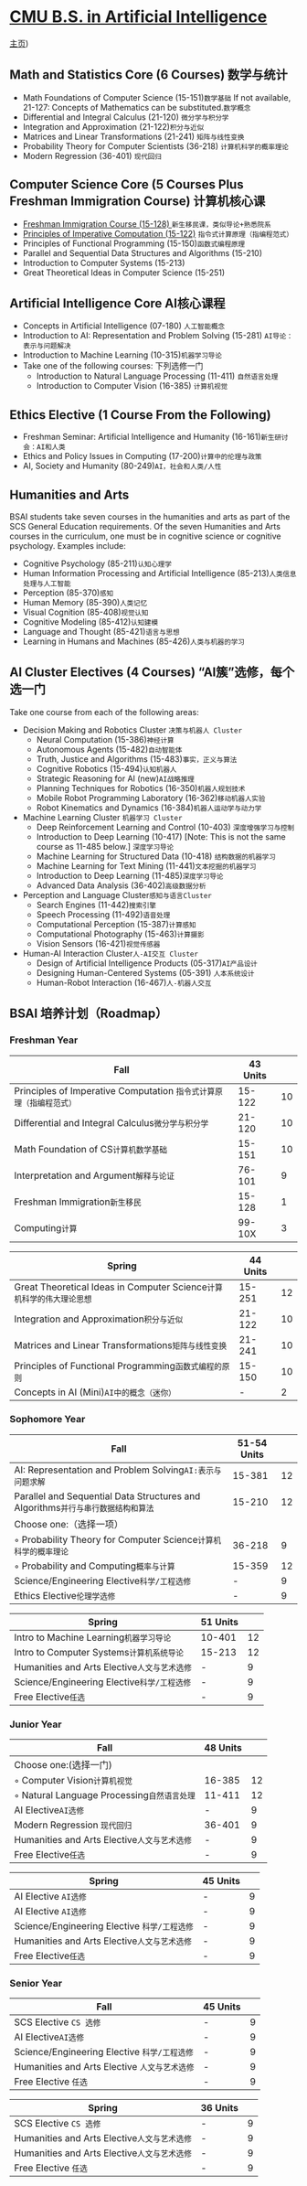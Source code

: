 # [CMU B.S. in Artificial Intelligence](https://www.cs.cmu.edu/bs-in-artificial-intelligence/curriculum)

[主页](https://www.cs.cmu.edu/bs-in-artificial-intelligence))

## Math and Statistics Core (6 Courses) 数学与统计

- Math Foundations of Computer Science (15-151)``数学基础``
  If not available, 21-127: Concepts of Mathematics can be substituted.``数学概念``
- Differential and Integral Calculus (21-120) ``微分学与积分学``
- Integration and Approximation (21-122)``积分与近似``
- Matrices and Linear Transformations (21-241) ``矩阵与线性变换``
- Probability Theory for Computer Scientists (36-218) ``计算机科学的概率理论``
- Modern Regression (36-401)  ``现代回归``

## Computer Science Core (5 Courses Plus Freshman Immigration Course) 计算机核心课

- [Freshman Immigration Course (15-128) ](http://www.andrew.cmu.edu/course/15-128/archive/index.html.2007)``新生移民课，类似导论+熟悉院系``
- [Principles of Imperative Computation (15-122)](http://www.cs.cmu.edu/~15122/syllabus.shtml) ``指令式计算原理（指编程范式）``
- Principles of Functional Programming (15-150)``函数式编程原理``
- Parallel and Sequential Data Structures and Algorithms (15-210)
- Introduction to Computer Systems (15-213)
- Great Theoretical Ideas in Computer Science (15-251)

## Artificial Intelligence Core AI核心课程

- Concepts in Artificial Intelligence (07-180) ``人工智能概念``
- Introduction to AI: Representation and Problem Solving (15-281) ``AI导论：表示与问题解决``
- Introduction to Machine Learning (10-315)``机器学习导论``
- Take one of the following courses: 下列选修一门
  - Introduction to Natural Language Processing (11-411) ``自然语言处理``
  - Introduction to Computer Vision (16-385) ``计算机视觉``

## Ethics Elective (1 Course From the Following)

- Freshman Seminar: Artificial Intelligence and Humanity (16-161)``新生研讨会：AI和人类``
- Ethics and Policy Issues in Computing (17-200)``计算中的伦理与政策``
- AI, Society and Humanity (80-249)``AI，社会和人类/人性``

## Humanities and Arts

BSAI  students take seven courses in the humanities and arts as part of the  SCS General Education requirements. Of the seven Humanities and Arts  courses in the curriculum, one must be in cognitive science or cognitive  psychology. Examples include:

- Cognitive Psychology (85-211)``认知心理学``
- Human Information Processing and Artificial Intelligence (85-213)``人类信息处理与人工智能``
- Perception (85-370)``感知``
- Human Memory (85-390)``人类记忆``
- Visual Cognition (85-408)``视觉认知``
- Cognitive Modeling (85-412)``认知建模``
- Language and Thought (85-421)``语言与思想``
- Learning in Humans and Machines (85-426)``人类与机器的学习``

## AI Cluster Electives (4 Courses) “AI簇”选修，每个选一门

Take one course from each of the following areas:

- Decision Making and Robotics Cluster ``决策与机器人 Cluster``
  - Neural Computation (15-386)``神经计算``
  - Autonomous Agents (15-482)``自动智能体``
  - Truth, Justice and Algorithms (15-483)``事实，正义与算法``
  - Cognitive Robotics (15-494)``认知机器人``
  - Strategic Reasoning for AI (new)``AI战略推理``
  - Planning Techniques for Robotics (16-350)``机器人规划技术``
  - Mobile Robot Programming Laboratory (16-362)``移动机器人实验``
  - Robot Kinematics and Dynamics (16-384)``机器人运动学与动力学``
- Machine Learning Cluster ``机器学习 Cluster``
  - Deep Reinforcement Learning and Control (10-403) ``深度增强学习与控制``
  - Introduction to Deep Learning (10-417) [Note: This is not the same course as 11-485 below.] ``深度学习导论``
  - Machine Learning for Structured Data (10-418) ``结构数据的机器学习``
  - Machine Learning for Text Mining (11-441)``文本挖掘的机器学习``
  - Introduction to Deep Learning (11-485)``深度学习导论``
  - Advanced Data Analysis (36-402)``高级数据分析``
- Perception and Language Cluster``感知与语言Cluster``
  - Search Engines (11-442)``搜索引擎``
  - Speech Processing (11-492)``语音处理``
  - Computational Perception (15-387)``计算感知``
  - Computational Photography (15-463)``计算摄影``
  - Vision Sensors (16-421)``视觉传感器``
- Human-AI Interaction Cluster``人-AI交互 Cluster ``
  - Design of Artificial Intelligence Products (05-317)``AI产品设计``
  - Designing Human-Centered Systems (05-391) ``人本系统设计``
  - Human-Robot Interaction (16-467)``人-机器人交互``

## BSAI 培养计划（Roadmap）

### Freshman Year

| Fall                                                         | 43 Units |      |
| ------------------------------------------------------------ | -------- | ---- |
| Principles of Imperative Computation ``指令式计算原理（指编程范式）`` | 15-122   | 10   |
| Differential and Integral Calculus``微分学与积分学``         | 21-120   | 10   |
| Math Foundation of CS``计算机数学基础``                      | 15-151   | 10   |
| Interpretation and Argument``解释与论证``                    | 76-101   | 9    |
| Freshman Immigration``新生移民``                             | 15-128   | 1    |
| Computing``计算``                                            | 99-10X   | 3    |

| Spring                                                       | 44 Units |      |
| ------------------------------------------------------------ | -------- | ---- |
| Great Theoretical Ideas in Computer Science``计算机科学的伟大理论思想`` | 15-251   | 12   |
| Integration and Approximation``积分与近似``                  | 21-122   | 10   |
| Matrices and Linear Transformations``矩阵与线性变换``        | 21-241   | 10   |
| Principles of Functional Programming``函数式编程的原则``     | 15-150   | 10   |
| Concepts in AI (Mini)``AI中的概念（迷你）``                  | -        | 2    |

### Sophomore Year

| Fall                                                         | 51-54 Units |      |
| ------------------------------------------------------------ | ----------- | ---- |
| AI: Representation and Problem Solving``AI:表示与问题求解``  | 15-381      | 12   |
| Parallel and Sequential Data Structures and Algorithms``并行与串行数据结构和算法`` | 15-210      | 12   |
| Choose one:（选择一项）                                      |             |      |
| ◦ Probability Theory for Computer Science``计算机科学的概率理论`` | 36-218      | 9    |
| ◦ Probability and Computing``概率与计算``                    | 15-359      | 12   |
| Science/Engineering Elective``科学/工程选修``                | -           | 9    |
| Ethics Elective``伦理学选修``                                | -           | 9    |

| Spring                                         | 51 Units |      |
| ---------------------------------------------- | -------- | ---- |
| Intro to Machine Learning``机器学习导论``      | 10-401   | 12   |
| Intro to Computer Systems``计算机系统导论``    | 15-213   | 12   |
| Humanities and Arts Elective``人文与艺术选修`` | -        | 9    |
| Science/Engineering Elective``科学/工程选修``  | -        | 9    |
| Free Elective``任选``                          | -        | 9    |

### Junior Year

| Fall                                           | 48 Units |      |
| ---------------------------------------------- | -------- | ---- |
| Choose one:(选择一门)                          |          |      |
| ◦ Computer Vision``计算机视觉``                | 16-385   | 12   |
| ◦ Natural Language Processing``自然语言处理``  | 11-411   | 12   |
| AI Elective``AI选修``                          | -        | 9    |
| Modern Regression ``现代回归``                 | 36-401   | 9    |
| Humanities and Arts Elective``人文与艺术选修`` | -        | 9    |
| Free Elective``任选``                          | -        | 9    |

| Spring                                         | 45 Units |      |
| ---------------------------------------------- | -------- | ---- |
| AI Elective ``AI选修``                         | -        | 9    |
| AI Elective ``AI选修``                         | -        | 9    |
| Science/Engineering Elective ``科学/工程选修`` | -        | 9    |
| Humanities and Arts Elective``人文与艺术选修`` | -        | 9    |
| Free Elective``任选``                          | -        | 9    |

### Senior Year

| Fall                                            | 45 Units |      |
| ----------------------------------------------- | -------- | ---- |
| SCS Elective ``CS 选修``                        | -        | 9    |
| AI Elective``AI选修``                           | -        | 9    |
| Science/Engineering Elective ``科学/工程选修``  | -        | 9    |
| Humanities and Arts Elective ``人文与艺术选修`` | -        | 9    |
| Free Elective ``任选``                          | -        | 9    |

| Spring                                         | 36 Units |      |
| ---------------------------------------------- | -------- | ---- |
| SCS Elective ``CS 选修``                       | -        | 9    |
| Humanities and Arts Elective``人文与艺术选修`` | -        | 9    |
| Humanities and Arts Elective``人文与艺术选修`` | -        | 9    |
| Free Elective ``任选``                         | -        | 9    |